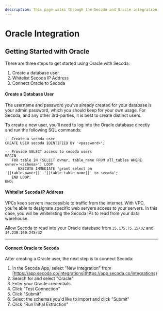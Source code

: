 ```yaml
---
description: This page walks through the Secoda and Oracle integration that Secoda supports
---
```


# Oracle Integration

## **Getting Started with Oracle** <a href="#h_3a4bfd6458" id="h_3a4bfd6458"></a>

There are three steps to get started using Oracle with Secoda:

1. Create a database user
2. Whitelist Secoda IP Address
3. Connect Oracle to Secoda

#### **Create a Database User** <a href="#h_4dd83bd377" id="h_4dd83bd377"></a>

The username and password you’ve already created for your database is your admin password, which you should keep for your own usage. For Secoda, and any other 3rd-parties, it is best to create distinct users.

To create a new user, you’ll need to log into the Oracle database directly and run the following SQL commands:

```
-- Create a secoda user
CREATE USER secoda IDENTIFIED BY '<password>';

-- Provide SELECT access to secoda users
BEGIN
   FOR table IN (SELECT owner, table_name FROM all_tables WHERE owner='<schema>') LOOP
      EXECUTE IMMEDIATE 'grant select on '||table.owner||'.'||table.table_name||' to secoda';
   END LOOP;
END; 
```

#### **Whitelist Secoda IP Address** <a href="#h_dc83b40ac9" id="h_dc83b40ac9"></a>

VPCs keep servers inaccessible to traffic from the internet. With VPC, you’re able to designate specific web servers access to your servers. In this case, you will be whitelisting the Secoda IPs to read from your data warehouse.

Allow Secoda to read into your Oracle database from `35.175.75.15/32` and `34.230.160.245/32`

****

#### **Connect Oracle to Secoda** <a href="#h_dc83b40ac9" id="h_dc83b40ac9"></a>

After creating a Oracle user, the next step is to connect Secoda:

1. In the Secoda App, select "New Integration" from [https://app.secoda.co/integrations](https://app.secoda.co/integrations)
2. Search for and select "Oracle"
3. Enter your Oracle credentials
4. Click "Test Connection"
5. Click "Submit"
6. Select the schemas you'd like to import and click "Submit"
7. Click "Run Initial Extraction"
